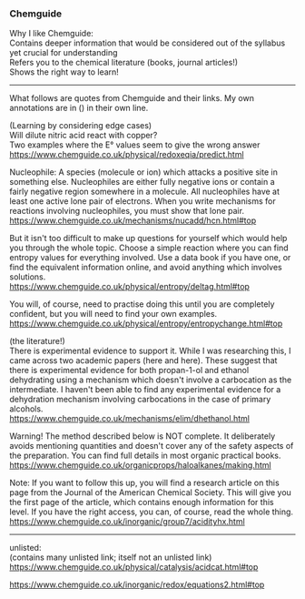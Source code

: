 ### Chemguide
Why I like Chemguide:  
Contains deeper information that would be considered out of the syllabus yet crucial for understanding  
Refers you to the chemical literature (books, journal articles!)  
Shows the right way to learn!  
_____________________________________________
What follows are quotes from Chemguide and their links. My own annotations are in () in their own line.

(Learning by considering edge cases)  
Will dilute nitric acid react with copper?  
Two examples where the E° values seem to give the wrong answer  
https://www.chemguide.co.uk/physical/redoxeqia/predict.html

Nucleophile:  A species (molecule or ion) which attacks a positive site in something else. Nucleophiles are either fully negative ions or contain a fairly negative region somewhere in a molecule. All nucleophiles have at least one active lone pair of electrons. When you write mechanisms for reactions involving nucleophiles, you must show that lone pair.  
https://www.chemguide.co.uk/mechanisms/nucadd/hcn.html#top

But it isn't too difficult to make up questions for yourself which would help you through the whole topic. Choose a simple reaction where you can find entropy values for everything involved. Use a data book if you have one, or find the equivalent information online, and avoid anything which involves solutions.  
https://www.chemguide.co.uk/physical/entropy/deltag.html#top

You will, of course, need to practise doing this until you are completely confident, but you will need to find your own examples.  
https://www.chemguide.co.uk/physical/entropy/entropychange.html#top

(the literature!)  
There is experimental evidence to support it. While I was researching this, I came across two academic papers (here and here). These suggest that there is experimental evidence for both propan-1-ol and ethanol dehydrating using a mechanism which doesn't involve a carbocation as the intermediate. I haven't been able to find any experimental evidence for a dehydration mechanism involving carbocations in the case of primary alcohols.  
https://www.chemguide.co.uk/mechanisms/elim/dhethanol.html

Warning! The method described below is NOT complete. It deliberately avoids mentioning quantities and doesn't cover any of the safety aspects of the preparation. You can find full details in most organic practical books.  
https://www.chemguide.co.uk/organicprops/haloalkanes/making.html

Note:  If you want to follow this up, you will find a research article on this page from the Journal of the American Chemical Society. This will give you the first page of the article, which contains enough information for this level. If you have the right access, you can, of course, read the whole thing.  
https://www.chemguide.co.uk/inorganic/group7/acidityhx.html

_____________________________________________________
unlisted:  
(contains many unlisted link; itself not an unlisted link)  
https://www.chemguide.co.uk/physical/catalysis/acidcat.html#top

https://www.chemguide.co.uk/inorganic/redox/equations2.html#top



